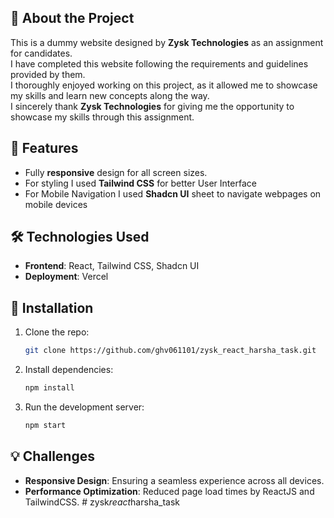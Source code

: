 ## 🌟 About the Project

This is a dummy website designed by **Zysk Technologies** as an assignment for candidates.  
I have completed this website following the requirements and guidelines provided by them.  
I thoroughly enjoyed working on this project, as it allowed me to showcase my skills and learn new concepts along the way.  
I sincerely thank **Zysk Technologies** for giving me the opportunity to showcase my skills through this assignment.



## 🚀 Features

- Fully **responsive** design for all screen sizes.
- For styling I used **Tailwind CSS** for better User Interface
- For Mobile Navigation I used **Shadcn UI** sheet to navigate webpages on mobile devices

## 🛠️ Technologies Used

- **Frontend**: React, Tailwind CSS, Shadcn UI
- **Deployment**: Vercel

## 🔧 Installation

1. Clone the repo:
   ```bash
   git clone https://github.com/ghv061101/zysk_react_harsha_task.git
   ```
2. Install dependencies:
   ```bash
   npm install
   ```
3. Run the development server:
   ```bash
   npm start
   ```

## 💡 Challenges

- **Responsive Design**: Ensuring a seamless experience across all devices.  
- **Performance Optimization**: Reduced page load times by ReactJS and TailwindCSS.
#   z y s k _ r e a c t _ h a r s h a _ t a s k  
 